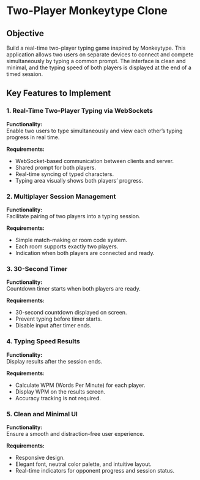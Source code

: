 # Two-Player Monkeytype Clone

## Objective

Build a real-time two-player typing game inspired by Monkeytype. This application allows two users on separate devices to connect and compete simultaneously by typing a common prompt. The interface is clean and minimal, and the typing speed of both players is displayed at the end of a timed session.

## Key Features to Implement

### 1. Real-Time Two-Player Typing via WebSockets

**Functionality:**  
Enable two users to type simultaneously and view each other’s typing progress in real time.

**Requirements:**
- WebSocket-based communication between clients and server.
- Shared prompt for both players.
- Real-time syncing of typed characters.
- Typing area visually shows both players’ progress.

### 2. Multiplayer Session Management

**Functionality:**  
Facilitate pairing of two players into a typing session.

**Requirements:**
- Simple match-making or room code system.
- Each room supports exactly two players.
- Indication when both players are connected and ready.

### 3. 30-Second Timer

**Functionality:**  
Countdown timer starts when both players are ready.

**Requirements:**
- 30-second countdown displayed on screen.
- Prevent typing before timer starts.
- Disable input after timer ends.

### 4. Typing Speed Results

**Functionality:**  
Display results after the session ends.

**Requirements:**
- Calculate WPM (Words Per Minute) for each player.
- Display WPM on the results screen.
- Accuracy tracking is not required.

### 5. Clean and Minimal UI

**Functionality:**  
Ensure a smooth and distraction-free user experience.

**Requirements:**
- Responsive design.
- Elegant font, neutral color palette, and intuitive layout.
- Real-time indicators for opponent progress and session status.

